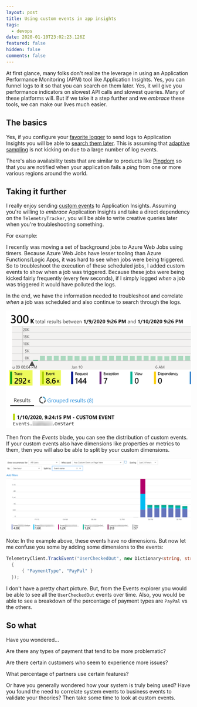 ```yaml
---
layout: post
title: Using custom events in app insights
tags:
  - devops
date: 2020-01-10T23:02:23.126Z
featured: false
hidden: false
comments: false
---
```

At first glance, many folks don't realize the leverage in using an Application Performance Monitoring (APM) tool like Application Insights. Yes, you can funnel logs to it so that you can search on them later. Yes, it will give you performance indicators on slowest API calls and slowest queries. Many of these platforms will. But if we take it a step further and we *embrace* these tools, we can make our lives much easier.

<!--more--> 

## The basics

Yes, if you configure your [favorite logger](https://github.com/serilog/serilog-sinks-applicationinsights) to send logs to Application Insights you will be able to [search them later](https://docs.microsoft.com/en-us/azure/azure-monitor/app/diagnostic-search). This is assuming that [adaptive sampling](https://docs.microsoft.com/en-us/azure/azure-monitor/app/sampling) is not kicking on due to a large number of log events. 

There's also availability tests that are similar to products like [Pingdom](https://www.pingdom.com/) so that you are notified when your application fails a *ping* from one or more various regions around the world.

## Taking it further

I really enjoy sending [custom events](https://docs.microsoft.com/en-us/azure/azure-monitor/app/api-custom-events-metrics) to Application Insights. Assuming you're willing to *embrace* Application Insights and take a direct dependency on the `TelemetryTracker`, you will be able to write creative queries later when you're troubleshooting something. 

For example:

I recently was moving a set of background jobs to Azure Web Jobs using timers. Because Azure Web Jobs have lesser tooling than Azure Functions/Logic Apps, it was hard to see when jobs were being triggered. So to troubleshoot the execution of these scheduled jobs, I added custom events to show when a job was triggered. Because these jobs were being kicked fairly frequently (every few seconds), if I simply logged *when* a job was triggered it would have polluted the logs. 

In the end, we have the information needed to troubleshoot and correlate *when* a job was scheduled and also continue to search through the logs. 

![](/assets/uploads/2020-01-10_21-26-29.png "Custom Events")

Then from the *Events* blade, you can see the distribution of custom events. If your custom events also have dimensions like properties or metrics to them, then you will also be able to split by your custom dimensions.

![](/assets/uploads/2020-01-10_22-00-22.png "Custom events without dimensions")

Note: In the example above, these events have no dimensions. But now let me confuse you some by adding some dimensions to the events:

```csharp
TelemetryClient.TrackEvent("UserCheckedOut", new Dictionary<string, string>()
  {
      { "PaymentType", "PayPal" }
  });
```

I don't have a pretty chart picture. But, from the Events explorer you would be able to see all the `UserCheckedOut` events over time. Also, you would be able to see a breakdown of the percentage of payment types are `PayPal` vs the others.

## So what

Have you wondered...

Are there any types of payment that tend to be more problematic?

Are there certain customers who seem to experience more issues?

What percentage of partners use certain features?

Or have you generally wondered how your system is truly being used? Have you found the need to correlate system events to business events to validate your theories? Then take some time to look at custom events.
